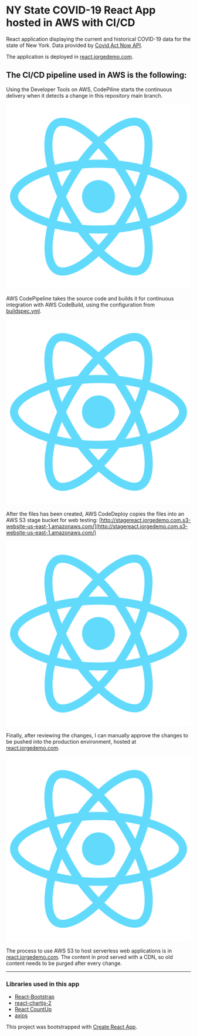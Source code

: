 # NY State COVID-19 React App hosted in AWS with CI/CD

React application displaying the current and historical COVID-19 data for the state of New York. Data provided by [Covid Act Now API](https://apidocs.covidactnow.org/).

The application is deployed in [react.jorgedemo.com](https://react.jorgedemo.com).
## The CI/CD pipeline used in AWS is the following:

Using the Developer Tools on AWS, CodePiline starts the continuous delivery when it detects a change in this repository main branch.

![source](https://raw.githubusercontent.com/gorj3/nystate-covid19-stats/main/public/logo512.png)

 AWS CodePipeline takes the source code and builds it for continuous integration with AWS CodeBuild, using the configuration from [buildspec.yml](https://raw.githubusercontent.com/gorj3/nystate-covid19-stats/main/buildspec.yml).

![build](https://raw.githubusercontent.com/gorj3/nystate-covid19-stats/main/public/logo512.png)

After the files has been created, AWS CodeDeploy copies the files into an AWS S3 stage bucket for web testing: 
[http://stagereact.jorgedemo.com.s3-website-us-east-1.amazonaws.com/](http://stagereact.jorgedemo.com.s3-website-us-east-1.amazonaws.com/)
  
![deploy](https://raw.githubusercontent.com/gorj3/nystate-covid19-stats/main/public/logo512.png)

Finally, after reviewing the changes, I can manually approve the changes to be pushed into the production environment, hosted at [react.jorgedemo.com](https://react.jorgedemo.com).

![prod](https://raw.githubusercontent.com/gorj3/nystate-covid19-stats/main/public/logo512.png)

The process to use AWS S3 to host serverless web applications is in [react.jorgedemo.com](https://react.jorgedemo.com). The content in prod served with a CDN, so old content needs to be purged after every change.


---
### Libraries used in this app
- [React-Bootstrap](https://github.com/react-bootstrap/react-bootstrap)
- [react-chartjs-2](https://github.com/reactchartjs/react-chartjs-2)
- [React CountUp](https://github.com/glennreyes/react-countup)
- [axios](https://github.com/axios/axios)

This project was bootstrapped with [Create React App](https://github.com/facebook/create-react-app).